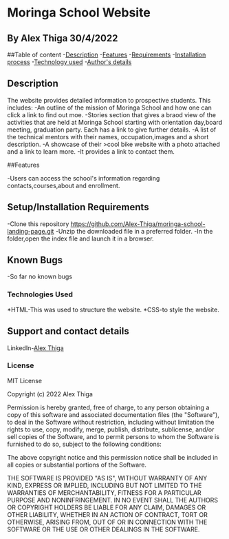 # Moringa School Website

## By Alex Thiga 30/4/2022

##Table of content
-[Description](#Description)
-[Features](#Features)
-[Requirements](#Requirements)
-[Installation process](#Installation-process)
-[Technology used](#Technology)
-[Author's details](#Authors-details)

## Description

The website provides detailed information to prospective students. This includes:
-An outline of the mission of Moringa School and how one can click a link to find out moe.
-Stories section that gives a braod view of the activities that are held at Moringa School starting with orientation day,board meeting, graduation party. Each has a link to give further details.
-A list of the technical mentors with their names, occupation,images and a short description.
-A showcase of their >cool bike website with a photo attached and a link to learn more.
-It provides a link to contact them.

##Features

-Users can access the school's information regarding contacts,courses,about and enrollment.

## Setup/Installation Requirements

-Clone this repository https://github.com/Alex-Thiga/moringa-school-landing-page.git
-Unzip the downloaded file in a preferred folder.
-In the folder,open the index file and launch it in a browser.
 
## Known Bugs

-So far no known bugs

### Technologies Used

*HTML-This was used to structure the website.
*CSS-to style the website.

## Support and contact details

LinkedIn-[Alex Thiga](www.linkedin.com/in/alex-thiga-90ba85160)

### License

MIT License

Copyright (c) 2022 Alex Thiga

Permission is hereby granted, free of charge, to any person obtaining a copy
of this software and associated documentation files (the "Software"), to deal
in the Software without restriction, including without limitation the rights
to use, copy, modify, merge, publish, distribute, sublicense, and/or sell
copies of the Software, and to permit persons to whom the Software is
furnished to do so, subject to the following conditions:

The above copyright notice and this permission notice shall be included in all
copies or substantial portions of the Software.

THE SOFTWARE IS PROVIDED "AS IS", WITHOUT WARRANTY OF ANY KIND, EXPRESS OR
IMPLIED, INCLUDING BUT NOT LIMITED TO THE WARRANTIES OF MERCHANTABILITY,
FITNESS FOR A PARTICULAR PURPOSE AND NONINFRINGEMENT. IN NO EVENT SHALL THE
AUTHORS OR COPYRIGHT HOLDERS BE LIABLE FOR ANY CLAIM, DAMAGES OR OTHER
LIABILITY, WHETHER IN AN ACTION OF CONTRACT, TORT OR OTHERWISE, ARISING FROM,
OUT OF OR IN CONNECTION WITH THE SOFTWARE OR THE USE OR OTHER DEALINGS IN THE
SOFTWARE.

